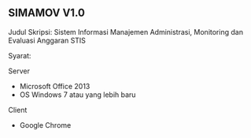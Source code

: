 SIMAMOV V1.0
-----------

Judul Skripsi: Sistem Informasi Manajemen Administrasi, Monitoring dan Evaluasi Anggaran STIS

Syarat:

Server
- Microsoft Office 2013
- OS Windows 7 atau yang lebih baru

Client
- Google Chrome